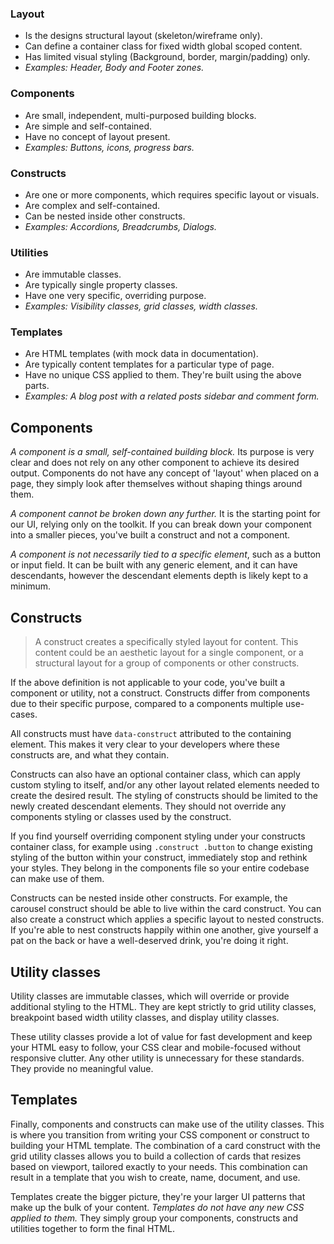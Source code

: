 ### Layout
- Is the designs structural layout (skeleton/wireframe only).
- Can define a container class for fixed width global scoped content.
- Has limited visual styling (Background, border, margin/padding) only.
- *Examples: Header, Body and Footer zones.*

### Components
- Are small, independent, multi-purposed building blocks.
- Are simple and self-contained.
- Have no concept of layout present.
- *Examples: Buttons, icons, progress bars.*

### Constructs
- Are one or more components, which requires specific layout or visuals.
- Are complex and self-contained.
- Can be nested inside other constructs.
- *Examples: Accordions, Breadcrumbs, Dialogs.*

### Utilities
- Are immutable classes.
- Are typically single property classes.
- Have one very specific, overriding purpose.
- *Examples: Visibility classes, grid classes, width classes.*

### Templates
- Are HTML templates (with mock data in documentation).
- Are typically content templates for a particular type of page.
- Have no unique CSS applied to them. They're built using the above parts.
- *Examples: A blog post with a related posts sidebar and comment form.*


## Components

*A component is a small, self-contained building block.* Its purpose is very clear
and does not rely on any other component to achieve its desired output. Components
do not have any concept of 'layout' when placed on a page, they simply look after
themselves without shaping things around them.

*A component cannot be broken down any further.* It is the starting point for our UI,
relying only on the toolkit. If you can break down your component into a smaller pieces,
you've built a construct and not a component.

*A component is not necessarily tied to a specific element*, such as a button or
input field. It can be built with any generic element, and it can have descendants, however
the descendant elements depth is likely kept to a minimum.


## Constructs

> A construct creates a specifically styled layout for content. This content
could be an aesthetic layout for a single component, or a structural layout for a
group of components or other constructs.

If the above definition is not applicable to your code, you've built a component
or utility, not a construct. Constructs differ from components due to their specific
purpose, compared to a components multiple use-cases.

All constructs must have `data-construct` attributed to the containing element.
This makes it very clear to your developers where these constructs are, and what
they contain.

Constructs can also have an optional container class, which can apply custom
styling to itself, and/or any other layout related elements needed to create the
desired result. The styling of constructs should be limited to the newly created
descendant elements. They should not override any components styling or classes
used by the construct.

If you find yourself overriding component styling under your constructs container
class, for example using `.construct .button` to change existing styling of the
button within your construct, immediately stop and rethink your styles. They
belong in the components file so your entire codebase can make use of them.

Constructs can be nested inside other constructs. For example, the carousel
construct should be able to live within the card construct. You can also create a
construct which applies a specific layout to nested constructs. If you're able to
nest constructs happily within one another, give yourself a pat on the back or have
a well-deserved drink, you're doing it right.


## Utility classes

Utility classes are immutable classes, which will override or provide additional
styling to the HTML. They are kept strictly to grid utility classes, breakpoint based width
utility classes, and display utility classes.

These utility classes provide a lot of value for fast development and keep your
HTML easy to follow, your CSS clear and mobile-focused without responsive clutter.
Any other utility is unnecessary for these standards. They provide no meaningful value.


## Templates

Finally, components and constructs can make use of the utility classes. This is where
you transition from writing your CSS component or construct to building your HTML template.
The combination of a card construct with the grid utility classes allows you to build a
collection of cards that resizes based on viewport, tailored exactly to your needs. This
combination can result in a template that you wish to create, name, document, and use.

Templates create the bigger picture, they're your larger UI patterns that make up the
bulk of your content. *Templates do not have any new CSS applied to them.* They simply
group your components, constructs and utilities together to form the final HTML.

